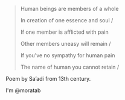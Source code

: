 > Human beings are members of a whole
>
> In creation of one essence and soul /
>
> If one member is afflicted with pain
>
> Other members uneasy will remain /
>
> If you've no sympathy for human pain
>
> The name of human you cannot retain /

Poem by Sa’adi from 13th century.

I'm @moratab
